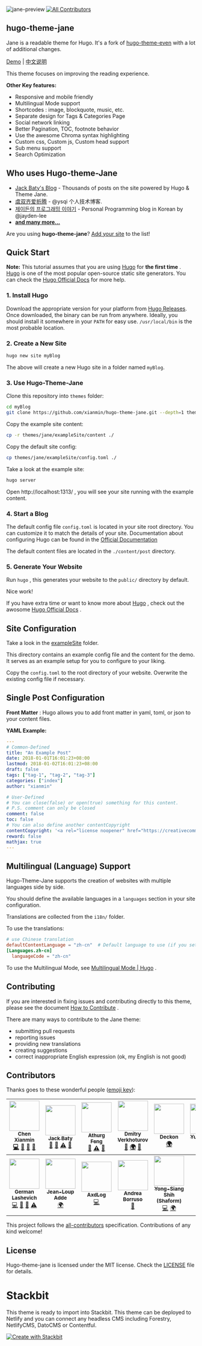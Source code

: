 ![jane-preview](https://raw.githubusercontent.com/xianmin/hugo-theme-jane/master/images/preview.png)
[![All Contributors](https://img.shields.io/badge/all_contributors-12-orange.svg?style=flat-square)](#contributors)

## hugo-theme-jane

Jane is a readable theme for Hugo. It's a fork of [hugo-theme-even](https://github.com/olOwOlo/hugo-theme-even) with a lot of additional changes.

[Demo](https://xianmin.github.io/hugo-theme-jane/) | [中文说明](https://github.com/xianmin/hugo-theme-jane/blob/master/README-zh.md)

This theme focuses on improving the reading experience.

**Other Key features:**

- Responsive and mobile friendly
- Multilingual Mode support
- Shortcodes : image, blockquote, music, etc.
- Separate design for Tags & Categories Page
- Social network linking
- Better Pagination, TOC, footnote behavior
- Use the awesome Chroma syntax highlighting
- Custom css, Custom js, Custom head support
- Sub menu support
- Search Optimization


## Who uses Hugo-theme-Jane

- [Jack Baty's Blog](https://www.baty.net/) - Thousands of posts on the site powered by Hugo & Theme Jane.
- [虞双齐爱折腾](https://yushuangqi.com/) - @ysqi 个人技术博客.
- [제이든의 프로그래밍 이야기](https://jayden-lee.github.io/) - Personal Programming blog in Korean by @jayden-lee
- **[and many more...](https://github.com/xianmin/hugo-theme-jane/blob/master/SITES.md)**


Are you using **hugo-theme-jane**? [Add your site](https://github.com/xianmin/hugo-theme-jane/edit/master/SITES.md) to the list!


## Quick Start

**Note:**  This tutorial assumes that you are using [Hugo][] for **the first time** . [Hugo][] is one of the most popular open-source static site generators. You can check the [Hugo Official Docs][] for more help.

[Hugo]: https://gohugo.io/
[Hugo Official Docs]: https://gohugo.io/getting-started/



### 1. Install Hugo

Download the appropriate version for your platform from [Hugo Releases](https://github.com/gohugoio/hugo/releases). Once downloaded, the binary can be run from anywhere. Ideally, you should install it somewhere in your `PATH` for easy use. `/usr/local/bin` is the most probable location.



### 2. Create a New Site

```bash
hugo new site myBlog
```

The above will create a new Hugo site in a folder named `myBlog`.



### 3. Use Hugo-Theme-Jane

Clone this repository into `themes` folder:

```bash
cd myBlog
git clone https://github.com/xianmin/hugo-theme-jane.git --depth=1 themes/jane
```

Copy the example site content:

```bash
cp -r themes/jane/exampleSite/content ./
```

Copy the default site config:

```bash
cp themes/jane/exampleSite/config.toml ./
```

Take a look at the example site:

```bash
hugo server
```

Open http://localhost:1313/ , you will see your site running with the example content.



### 4. Start a Blog

The default config file `config.toml` is located in your site root directory. You can customize it to match the details of your site.  Documentation about configuring Hugo can be found in the [Official Documentation](https://gohugo.io/getting-started/configuration/)

The default content files are located in the `./content/post` directory.



### 5. Generate Your Website

Run `hugo` , this generates your website to the `public/` directory by default.

Nice work!

If you have extra time or want to know more about [Hugo][] , check out the awosome  [Hugo Official Docs][] .



## Site Configuration

Take a look in the [exampleSite](https://github.com/xianmin/hugo-theme-jane/tree/master/exampleSite) folder.

This directory contains an example config file and the content for the demo.
It serves as an example setup for you to configure to your liking.

Copy the `config.toml` to the root directory of your website. Overwrite the existing config file if necessary.



## Single Post Configuration

**Front Matter** : Hugo allows you to add front matter in yaml, toml, or json to your content files.

**YAML Example:**

```yaml
---
# Common-Defined
title: "An Example Post"
date: 2018-01-01T16:01:23+08:00
lastmod: 2018-01-02T16:01:23+08:00
draft: false
tags: ["tag-1", "tag-2", "tag-3"]
categories: ["index"]
author: "xianmin"

# User-Defined
# You can close(false) or open(true) something for this content.
# P.S. comment can only be closed
comment: false
toc: false
# You can also define another contentCopyright
contentCopyright: '<a rel="license noopener" href="https://creativecommons.org/licenses/by-nc-nd/4.0/" target="_blank">CC BY-NC-ND 4.0</a>'
reward: false
mathjax: true
---
```



## Multilingual (Language) Support

Hugo-Theme-Jane supports the creation of websites with multiple languages side by side.

You should define the available languages in a `languages` section in your site configuration.

Translations are collected from the `i18n/` folder.

To use the translations:

```toml
# use Chinese translation
defaultContentLanguage = "zh-cn"  # Default language to use (if you setup multilingual support)
[Languages.zh-cn]
  languageCode = "zh-cn"
```

To use the Multilingual Mode, see [Multilingual Mode | Hugo](https://gohugo.io/content-management/multilingual/) .


## Contributing

If you are interested in fixing issues and contributing directly to this theme, please see the document [How to Contribute](https://github.com/xianmin/hugo-theme-jane/wiki/How-to-Contribute) .

There are many ways to contribute to the Jane theme:

- submitting pull requests
- reporting issues
- providing new translations
- creating suggestions
- correct inappropriate English expression (ok, my English is not good)


## Contributors

Thanks goes to these wonderful people ([emoji key](https://github.com/kentcdodds/all-contributors#emoji-key)):

<!-- ALL-CONTRIBUTORS-LIST:START - Do not remove or modify this section -->
<!-- prettier-ignore -->
| [<img src="https://avatars3.githubusercontent.com/u/2177570?v=4" width="80px;"/><br /><sub><b>Chen Xianmin</b></sub>](http://www.xianmin.org)<br />[💻](https://github.com/xianmin/hugo-theme-jane/commits?author=xianmin "Code") [🎨](#design-xianmin "Design") [📖](https://github.com/xianmin/hugo-theme-jane/commits?author=xianmin "Documentation") [💬](#question-xianmin "Answering Questions") | [<img src="https://avatars3.githubusercontent.com/u/970?v=4" width="80px;"/><br /><sub><b>Jack Baty</b></sub>](https://www.baty.net)<br />[🐛](https://github.com/xianmin/hugo-theme-jane/issues?q=author%3Ajackbaty "Bug reports") [🤔](#ideas-jackbaty "Ideas, Planning, & Feedback") [⚠️](https://github.com/xianmin/hugo-theme-jane/commits?author=jackbaty "Tests") [👀](#review-jackbaty "Reviewed Pull Requests") | [<img src="https://avatars0.githubusercontent.com/u/126313?v=4" width="80px;"/><br /><sub><b>Athurg Feng</b></sub>](https://www.gooth.org)<br />[👀](#review-athurg "Reviewed Pull Requests") [⚠️](https://github.com/xianmin/hugo-theme-jane/commits?author=athurg "Tests") [🐛](https://github.com/xianmin/hugo-theme-jane/issues?q=author%3Aathurg "Bug reports") | [<img src="https://avatars1.githubusercontent.com/u/712534?v=4" width="80px;"/><br /><sub><b>Dmitry Verkhoturov</b></sub>](https://terrty.net/cv/verhoturov.pdf)<br />[👀](#review-paskal "Reviewed Pull Requests") [🌍](#translation-paskal "Translation") [🤔](#ideas-paskal "Ideas, Planning, & Feedback") | [<img src="https://avatars0.githubusercontent.com/u/1678456?v=4" width="80px;"/><br /><sub><b>Deckon</b></sub>](https://deckon-blog.netlify.com/)<br />[🌍](#translation-Deckon "Translation") | [<img src="https://avatars3.githubusercontent.com/u/2821085?v=4" width="80px;"/><br /><sub><b>YuShuangqi</b></sub>](https://yushuangqi.com)<br />[👀](#review-ysqi "Reviewed Pull Requests") [🤔](#ideas-ysqi "Ideas, Planning, & Feedback") [💻](https://github.com/xianmin/hugo-theme-jane/commits?author=ysqi "Code") | [<img src="https://avatars1.githubusercontent.com/u/88564?v=4" width="80px;"/><br /><sub><b>Josta Yee</b></sub>](https://josta.me)<br />[🤔](#ideas-jostyee "Ideas, Planning, & Feedback") [💻](https://github.com/xianmin/hugo-theme-jane/commits?author=jostyee "Code") |
| :---: | :---: | :---: | :---: | :---: | :---: | :---: |
| [<img src="https://avatars2.githubusercontent.com/u/1475583?v=4" width="80px;"/><br /><sub><b>German Lashevich</b></sub>](https://github.com/Zebradil)<br />[💻](https://github.com/xianmin/hugo-theme-jane/commits?author=Zebradil "Code") [🤔](#ideas-Zebradil "Ideas, Planning, & Feedback") [🐛](https://github.com/xianmin/hugo-theme-jane/issues?q=author%3AZebradil "Bug reports") [⚠️](https://github.com/xianmin/hugo-theme-jane/commits?author=Zebradil "Tests") | [<img src="https://avatars0.githubusercontent.com/u/4357360?v=4" width="80px;"/><br /><sub><b>Jean-Loup Adde</b></sub>](https://juanwolf.fr)<br />[🌍](#translation-juanwolf "Translation") | [<img src="https://avatars1.githubusercontent.com/u/38299370?v=4" width="80px;"/><br /><sub><b>AxdLog</b></sub>](https://gitlab.com/MaxdSre)<br />[💻](https://github.com/xianmin/hugo-theme-jane/commits?author=MaxdSre "Code") | [<img src="https://avatars1.githubusercontent.com/u/30607?v=4" width="80px;"/><br /><sub><b>Andrea Borruso</b></sub>](https://github.com/aborruso)<br />[📖](https://github.com/xianmin/hugo-theme-jane/commits?author=aborruso "Documentation") | [<img src="https://avatars3.githubusercontent.com/u/367172?v=4" width="80px;"/><br /><sub><b>Yong-Siang Shih (Shaform)</b></sub>](https://shaform.com)<br />[💻](https://github.com/xianmin/hugo-theme-jane/commits?author=shaform "Code") [🌍](#translation-shaform "Translation") |
<!-- ALL-CONTRIBUTORS-LIST:END -->

This project follows the [all-contributors](https://github.com/kentcdodds/all-contributors) specification. Contributions of any kind welcome!


## License


Hugo-theme-jane is licensed under the MIT license. Check the [LICENSE](LICENSE.md) file for details.

# Stackbit

This theme is ready to import into Stackbit. This theme can be deployed to Netlify and you can connect any headless CMS including Forestry, NetlifyCMS, DatoCMS or Contentful. 

[![Create with Stackbit](https://assets.stackbit.com/badge/create-with-stackbit.svg)](https://app.stackbit.com/create?theme=https://github.com/xianmin/hugo-theme-jane)
